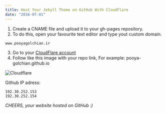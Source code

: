 ```yaml
---
title: Host Your Jekyll Theme on GitHub With CloudFlare
date: "2016-07-01"
---
```


1. Create a CNAME file and upload it to your gh-pages repository.
2. To do this, open your favourite text editor and type yout custom domain.

```
www.pooyagolchian.ir
```

3. Go to your [CloudFlare account](https://www.cloudflare.com/)
4. Follow like this image with your repo link, For example: pooya-golchian.github.io

![Cloudflare](./cloud-flare.jpg)

Github IP adress:

```
192.30.252.153
192.30.252.154
```

_CHEERS, your website hosted on GitHub :)_
